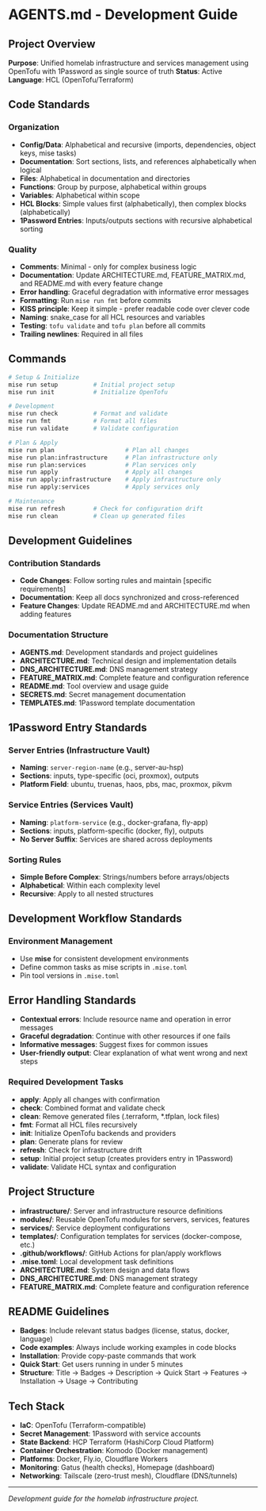 # AGENTS.md - Development Guide

## Project Overview
**Purpose**: Unified homelab infrastructure and services management using OpenTofu with 1Password as single source of truth
**Status**: Active
**Language**: HCL (OpenTofu/Terraform)

## Code Standards

### Organization
- **Config/Data**: Alphabetical and recursive (imports, dependencies, object keys, mise tasks)
- **Documentation**: Sort sections, lists, and references alphabetically when logical
- **Files**: Alphabetical in documentation and directories
- **Functions**: Group by purpose, alphabetical within groups
- **Variables**: Alphabetical within scope
- **HCL Blocks**: Simple values first (alphabetically), then complex blocks (alphabetically)
- **1Password Entries**: Inputs/outputs sections with recursive alphabetical sorting

### Quality
- **Comments**: Minimal - only for complex business logic
- **Documentation**: Update ARCHITECTURE.md, FEATURE_MATRIX.md, and README.md with every feature change
- **Error handling**: Graceful degradation with informative error messages
- **Formatting**: Run `mise run fmt` before commits
- **KISS principle**: Keep it simple - prefer readable code over clever code
- **Naming**: snake_case for all HCL resources and variables
- **Testing**: `tofu validate` and `tofu plan` before all commits
- **Trailing newlines**: Required in all files

## Commands
```bash
# Setup & Initialize
mise run setup          # Initial project setup
mise run init           # Initialize OpenTofu

# Development
mise run check          # Format and validate
mise run fmt            # Format all files
mise run validate       # Validate configuration

# Plan & Apply
mise run plan                    # Plan all changes
mise run plan:infrastructure     # Plan infrastructure only
mise run plan:services           # Plan services only
mise run apply                   # Apply all changes
mise run apply:infrastructure    # Apply infrastructure only
mise run apply:services          # Apply services only

# Maintenance
mise run refresh        # Check for configuration drift
mise run clean          # Clean up generated files
```

## Development Guidelines

### Contribution Standards
- **Code Changes**: Follow sorting rules and maintain [specific requirements]
- **Documentation**: Keep all docs synchronized and cross-referenced
- **Feature Changes**: Update README.md and ARCHITECTURE.md when adding features

### Documentation Structure
- **AGENTS.md**: Development standards and project guidelines
- **ARCHITECTURE.md**: Technical design and implementation details
- **DNS_ARCHITECTURE.md**: DNS management strategy
- **FEATURE_MATRIX.md**: Complete feature and configuration reference
- **README.md**: Tool overview and usage guide
- **SECRETS.md**: Secret management documentation
- **TEMPLATES.md**: 1Password template documentation

## 1Password Entry Standards

### Server Entries (Infrastructure Vault)
- **Naming**: `server-region-name` (e.g., server-au-hsp)
- **Sections**: inputs, type-specific (oci, proxmox), outputs
- **Platform Field**: ubuntu, truenas, haos, pbs, mac, proxmox, pikvm

### Service Entries (Services Vault)
- **Naming**: `platform-service` (e.g., docker-grafana, fly-app)
- **Sections**: inputs, platform-specific (docker, fly), outputs
- **No Server Suffix**: Services are shared across deployments

### Sorting Rules
- **Simple Before Complex**: Strings/numbers before arrays/objects
- **Alphabetical**: Within each complexity level
- **Recursive**: Apply to all nested structures

## Development Workflow Standards

### Environment Management
- Use **mise** for consistent development environments
- Define common tasks as mise scripts in `.mise.toml`
- Pin tool versions in `.mise.toml`

## Error Handling Standards
- **Contextual errors**: Include resource name and operation in error messages
- **Graceful degradation**: Continue with other resources if one fails
- **Informative messages**: Suggest fixes for common issues
- **User-friendly output**: Clear explanation of what went wrong and next steps

### Required Development Tasks
- **apply**: Apply all changes with confirmation
- **check**: Combined format and validate check
- **clean**: Remove generated files (.terraform, *.tfplan, lock files)
- **fmt**: Format all HCL files recursively
- **init**: Initialize OpenTofu backends and providers
- **plan**: Generate plans for review
- **refresh**: Check for infrastructure drift
- **setup**: Initial project setup (creates providers entry in 1Password)
- **validate**: Validate HCL syntax and configuration

## Project Structure
- **infrastructure/**: Server and infrastructure resource definitions
- **modules/**: Reusable OpenTofu modules for servers, services, features
- **services/**: Service deployment configurations
- **templates/**: Configuration templates for services (docker-compose, etc.)
- **.github/workflows/**: GitHub Actions for plan/apply workflows
- **.mise.toml**: Local development task definitions
- **ARCHITECTURE.md**: System design and data flows
- **DNS_ARCHITECTURE.md**: DNS management strategy
- **FEATURE_MATRIX.md**: Complete feature and configuration reference

## README Guidelines
- **Badges**: Include relevant status badges (license, status, docker, language)
- **Code examples**: Always include working examples in code blocks
- **Installation**: Provide copy-paste commands that work
- **Quick Start**: Get users running in under 5 minutes
- **Structure**: Title → Badges → Description → Quick Start → Features → Installation → Usage → Contributing

## Tech Stack
- **IaC**: OpenTofu (Terraform-compatible)
- **Secret Management**: 1Password with service accounts
- **State Backend**: HCP Terraform (HashiCorp Cloud Platform)
- **Container Orchestration**: Komodo (Docker management)
- **Platforms**: Docker, Fly.io, Cloudflare Workers
- **Monitoring**: Gatus (health checks), Homepage (dashboard)
- **Networking**: Tailscale (zero-trust mesh), Cloudflare (DNS/tunnels)

---

*Development guide for the homelab infrastructure project.*
